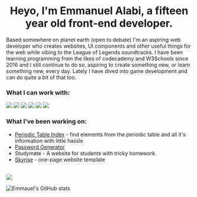 <h1 style="text-align: center;"> Heyo, I'm Emmanuel Alabi, a fifteen year old front-end developer. </h1>
<p>Based somewhere on planet earth (open to debate) I'm an aspiring web developer who creates websites, UI components and other useful things for the web while vibing to the League of Legends soundtracks. I have been learning programming from the likes of codecademy and W3Schools since 2016 and I still continue to do so, aspiring to create something new, or learn something new, every day. Lately I have dived into game development and can do quite a bit of that too.</p>

### What I can work with:
<div align="left">
<img src="https://img.shields.io/badge/-HTML-red?style=for-the-badge&logo=html5&logoColor=white&labelColor=black">
<img src="https://img.shields.io/badge/-CSS-red?style=for-the-badge&logo=css3&logoColor=white&labelColor=black">
<img src="https://img.shields.io/badge/-PHP-red?style=for-the-badge&logo=php&logoColor=white&labelColor=black">
<img src="https://img.shields.io/badge/-JavaScript-red?style=for-the-badge&logo=javascript&logoColor=white&labelColor=black">
<img src="https://img.shields.io/badge/-Lua-red?style=for-the-badge&logo=Lua&logoColor=white&labelColor=black">
<img src="https://img.shields.io/badge/-C-red?style=for-the-badge&logo=C&logoColor=white&labelColor=black">
</div>

### What I've been working on:
- [Periodic Table Index](https://github.com/Emman29/periodictableindex) - find elements from the periodic table and all it's information with little hassle
- [Password Generator](https://emman29.github.io/passwordgenerator/)
- Studymate - A website for students with tricky homework.
- [Skyrise](https://emman29.github.io/skyrise) - one-page website template

<br>
<img src="https://github-readme-stats.vercel.app/api/top-langs/?username=emman29&langs_count=8&layout=compact&hide_border=true&bg_color=161B22&text_color=c9d1d9&title_color=50a6ff&icon_color=3572a5&card_width=445"/>

![Emmauel's GitHub stats](https://github-readme-stats.vercel.app/api?username=emman29&show_icons=true&theme=dark)





<!--
**Emman29/emman29** is a ✨ _special_ ✨ repository because its `README.md` (this file) appears on your GitHub profile.

Here are some ideas to get you started:

- 🔭 I’m currently working on ...
- 🌱 I’m currently learning ...
- 👯 I’m looking to collaborate on ...
- 🤔 I’m looking for help with responsie w
- 💬 Ask me about ...
- 📫 How to reach me: ...
- 😄 Pronouns: ...
- ⚡ Fun fact: ...
-->
